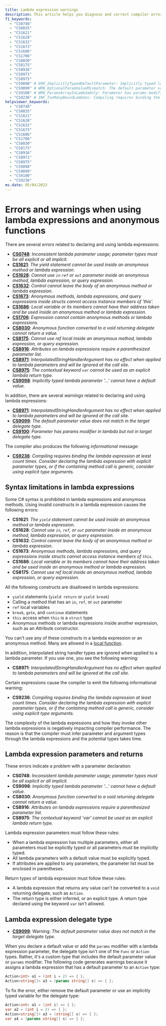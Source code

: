 ```yaml
---
title: Lambda expression warnings
description: This article helps you diagnose and correct compiler errors and warnings for lambda expression declarations and usage.
f1_keywords:
  - "CS0748"
  - "CS0835"
  - "CS1621"
  - "CS1628"
  - "CS1632"
  - "CS1673"
  - "CS1686"
  - "CS1706"
  - "CS8030"
  - "CS8175"
  - "CS8916"
  - "CS8971"
  - "CS8975"
  - "CS9098" # ERR_ImplicitlyTypedDefaultParameter: Implicitly typed lambda parameter '{0}' cannot have a default value.
  - "CS9099" # WRN_OptionalParamValueMismatch: The default parameter value does not match in the target delegate type.
  - "CS9100" # WRN_ParamsArrayInLambdaOnly: Parameter has params modifier in lambda but not in target delegate type.
  - "CS9236" # INF_TooManyBoundLambdas: Compiling requires binding the lambda expression at least {0} times.
helpviewer_keywords:
  - "CS0748"
  - "CS0835"
  - "CS1621"
  - "CS1628"
  - "CS1632"
  - "CS1673"
  - "CS1686"
  - "CS1706"
  - "CS8030"
  - "CS8175"
  - "CS8916"
  - "CS8971"
  - "CS8975"
  - "CS9098"
  - "CS9099"
  - "CS9100"
  - "CS9236"
ms.date: 05/04/2023
---
```

# Errors and warnings when using lambda expressions and anonymous functions

There are several *errors* related to declaring and using lambda expressions:

<!-- The text in this list generates issues for Acrolinx, because they don't use contractions.
That's by design. The text closely matches the text of the compiler error / warning for SEO purposes.
 -->
- [**CS0748**](#lambda-expression-parameters-and-returns): *Inconsistent lambda parameter usage; parameter types must be all explicit or all implicit.*
- [**CS1621**](#syntax-limitations-in-lambda-expressions): *The yield statement cannot be used inside an anonymous method or lambda expression.*
- [**CS1628**](#syntax-limitations-in-lambda-expressions): *Cannot use `in` `ref` or `out` parameter inside an anonymous method, lambda expression, or query expression.*
- [**CS1632**](#syntax-limitations-in-lambda-expressions): *Control cannot leave the body of an anonymous method or lambda expression.*
- [**CS1673**](#syntax-limitations-in-lambda-expressions): *Anonymous methods, lambda expressions, and query expressions inside structs cannot access instance members of 'this'.*
- [**CS1686**](#syntax-limitations-in-lambda-expressions): *Local variable or its members cannot have their address taken and be used inside an anonymous method or lambda expression.*
- [**CS1706**](#syntax-limitations-in-lambda-expressions): *Expression cannot contain anonymous methods or lambda expressions.*
- [**CS8030**](#syntax-limitations-in-lambda-expressions): *Anonymous function converted to a void returning delegate cannot return a value.*
- [**CS8175**](#syntax-limitations-in-lambda-expressions): *Cannot use ref local inside an anonymous method, lambda expression, or query expression.*
- [**CS8916**](#lambda-expression-parameters-and-returns): *Attributes on lambda expressions require a parenthesized parameter list.*
- [**CS8971**](#syntax-limitations-in-lambda-expressions): *InterpolatedStringHandlerArgument has no effect when applied to lambda parameters and will be ignored at the call site.*
- [**CS8975**](#lambda-expression-parameters-and-returns): *The contextual keyword `var` cannot be used as an explicit lambda return type.*
- [**CS9098**](#lambda-expression-parameters-and-returns): *Implicitly typed lambda parameter '...' cannot have a default value.*

In addition, there are several *warnings* related to declaring and using lambda expressions:

- [**CS8971**](#syntax-limitations-in-lambda-expressions): *InterpolatedStringHandlerArgument has no effect when applied to lambda parameters and will be ignored at the call site.*
- [**CS9099**](#lambda-expression-delegate-type): *The default parameter value does not match in the target delegate type.*
- [**CS9100**](#lambda-expression-delegate-type): *Parameter has params modifier in lambda but not in target delegate type.*

The compiler also produces the following *informational* message:

- [**CS9236**](#syntax-limitations-in-lambda-expressions): *Compiling requires binding the lambda expression at least count times. Consider declaring the lambda expression with explicit parameter types, or if the containing method call is generic, consider using explicit type arguments.*

## Syntax limitations in lambda expressions

Some C# syntax is prohibited in lambda expressions and anonymous methods. Using invalid constructs in a lambda expression causes the following errors:

- **CS1621**: *The `yield` statement cannot be used inside an anonymous method or lambda expression.*
- **CS1628**: *Cannot use `in`, `ref`, or `out` parameter inside an anonymous method, lambda expression, or query expression.*
- **CS1632**: *Control cannot leave the body of an anonymous method or lambda expression.*
- **CS1673**: *Anonymous methods, lambda expressions, and query expressions inside structs cannot access instance members of `this`.*
- **CS1686**: *Local variable or its members cannot have their address taken and be used inside an anonymous method or lambda expression.*
- **CS8175**: *Cannot use ref local inside an anonymous method, lambda expression, or query expression.*

All the following constructs are disallowed in lambda expressions:

- `yield` statements (`yield return` or `yield break`)
- Calling a method that has an `in`, `ref`, or `out` parameter
- `ref` local variables
- `break`, `goto`, and `continue` statements
- `this` access when `this` is a `struct` type
- Anonymous methods or lambda expressions inside another expression, such as an Attribute constructor.

You can't use any of these constructs in a lambda expression or an anonymous method. Many are allowed in a [local function](../../programming-guide/classes-and-structs/local-functions.md).

In addition, interpolated string handler types are ignored when applied to a lambda parameter. If you use one, you see the following warning:

- **CS8971**:  *InterpolatedStringHandlerArgument has no effect when applied to lambda parameters and will be ignored at the call site.*

Certain expressions cause the compiler to emit the following informational warning:

- **CS9236**: *Compiling requires binding the lambda expression at least count times. Consider declaring the lambda expression with explicit parameter types, or if the containing method call is generic, consider using explicit type arguments.*

The complexity of the lambda expressions and how they invoke other lambda expressions is negatively impacting compiler performance. The reason is that the compiler must infer parameter and argument types through the lambda expressions and the potential types takes time.

## Lambda expression parameters and returns

These errors indicate a problem with a parameter declaration:

- **CS0748**:  *Inconsistent lambda parameter usage; parameter types must be all explicit or all implicit.*
- **CS9098**:  *Implicitly typed lambda parameter '...' cannot have a default value.*
- **CS8030**:  *Anonymous function converted to a void returning delegate cannot return a value.*
- **CS8916**:  *Attributes on lambda expressions require a parenthesized parameter list.*
- **CS8975**:  *The contextual keyword 'var' cannot be used as an explicit lambda return type.*

Lambda expression parameters must follow these rules:

- When a lambda expression has multiple parameters, either all parameters must be explicitly typed or all parameters must be implicitly typed.
- All lambda parameters with a default value must be explicitly typed.
- If attributes are applied to any parameters, the parameter list must be enclosed in parentheses.

Return types of lambda expression must follow these rules:

- A lambda expression that returns any value can't be converted to a `void` returning delegate, such as `Action`.
- The return type is either inferred, or an explicit type. A return type declared using the keyword `var` isn't allowed.

## Lambda expression delegate type

- [**CS9099**](#lambda-expression-delegate-type): Warning: *The default parameter value does not match in the target delegate type.*

When you declare a default value or add the `params` modifier with a lambda expression parameter, the delegate type isn't one of the `Func` or `Action` types. Rather, it's a custom type that includes the default parameter value or `params` modifier. The following code generates warnings because it assigns a lambda expression that has a default parameter to an `Action` type:

```csharp
Action<int> a1 = (int i = 2) => { };
Action<string[]> a3 = (params string[] s) => { };
```

To fix the error, either remove the default parameter or use an implicitly typed variable for the delegate type:

```csharp
Action<int> a1 = (int i) => { };
var a2 = (int i = 2) => { };
Action<string[]> a3 = (string[] s) => { };
var a4 = (params string[] s) => { };
```
